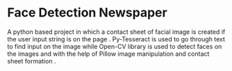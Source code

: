 # Face Detection Newspaper
 A python based project in which a contact sheet of facial image is created if the user input string is on the page . Py-Tesseract is used to go through text to find input on the image while Open-CV library is used to detect faces on the images and with the help of Pillow image manipulation and contact sheet formation .
